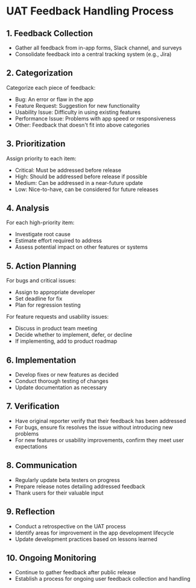 # UAT Feedback Handling Process

## 1. Feedback Collection
- Gather all feedback from in-app forms, Slack channel, and surveys
- Consolidate feedback into a central tracking system (e.g., Jira)

## 2. Categorization
Categorize each piece of feedback:
- Bug: An error or flaw in the app
- Feature Request: Suggestion for new functionality
- Usability Issue: Difficulty in using existing features
- Performance Issue: Problems with app speed or responsiveness
- Other: Feedback that doesn't fit into above categories

## 3. Prioritization
Assign priority to each item:
- Critical: Must be addressed before release
- High: Should be addressed before release if possible
- Medium: Can be addressed in a near-future update
- Low: Nice-to-have, can be considered for future releases

## 4. Analysis
For each high-priority item:
- Investigate root cause
- Estimate effort required to address
- Assess potential impact on other features or systems

## 5. Action Planning
For bugs and critical issues:
- Assign to appropriate developer
- Set deadline for fix
- Plan for regression testing

For feature requests and usability issues:
- Discuss in product team meeting
- Decide whether to implement, defer, or decline
- If implementing, add to product roadmap

## 6. Implementation
- Develop fixes or new features as decided
- Conduct thorough testing of changes
- Update documentation as necessary

## 7. Verification
- Have original reporter verify that their feedback has been addressed
- For bugs, ensure fix resolves the issue without introducing new problems
- For new features or usability improvements, confirm they meet user expectations

## 8. Communication
- Regularly update beta testers on progress
- Prepare release notes detailing addressed feedback
- Thank users for their valuable input

## 9. Reflection
- Conduct a retrospective on the UAT process
- Identify areas for improvement in the app development lifecycle
- Update development practices based on lessons learned

## 10. Ongoing Monitoring
- Continue to gather feedback after public release
- Establish a process for ongoing user feedback collection and handling
